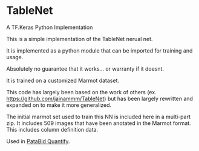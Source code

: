 # TableNet
A TF.Keras Python Implementation

This is a simple implementation of the TableNet nerual net. 

It is implemented as a python module that can be imported for training and usage. 

Absolutely no guarantee that it works... or warranty if it doesnt. 

It is trained on a customized Marmot dataset.

This code has largely been based on the work of others (ex. https://github.com/jainammm/TableNet) but has been largely rewritten and expanded on to make it more generalized. 

The initial marmot set used to train this NN is included here in a multi-part zip. It includes 509 images that have been anotated in the Marmot format. This includes column definition data.

Used in [PataBid Quantify](https://patabid.com).
